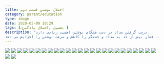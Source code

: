 ```yaml
---
title: اختلال نوشتن قسمت دوم
category: parent/education
type: image
date: 2020-05-09 10:29
tags: [تحصیل ,اختلال یادگیری ]
description: "درست گرفتن مداد در دست هنگام نوشتن اهمیت زیادی دارد.
درست گرفتن مداد، فشار بیش از حد به مداد و خستگی را کاهش و سرعت نوشتن را افزایش می دهد"
---
```


![](../../static/images/writing-disability-chap2-1.webp)
![](../../static/images/writing-disability-chap2-2.webp)
![](../../static/images/writing-disability-chap2-3.webp)
![](../../static/images/writing-disability-chap2-4.webp)
![](../../static/images/writing-disability-chap2-5.webp)
![](../../static/images/writing-disability-chap2-6.webp)
![](../../static/images/writing-disability-chap2-7.webp)
![](../../static/images/writing-disability-chap2-8.webp)
![](../../static/images/writing-disability-chap2-9.webp)
![](../../static/images/writing-disability-chap2-10.webp)
![](../../static/images/writing-disability-chap2-11.webp)
![](../../static/images/writing-disability-chap2-12.webp)
![](../../static/images/writing-disability-chap2-13.webp)
![](../../static/images/writing-disability-chap2-14.webp)
![](../../static/images/writing-disability-chap2-15.webp)
![](../../static/images/writing-disability-chap2-16.webp)
![](../../static/images/writing-disability-chap2-17.webp)
![](../../static/images/writing-disability-chap2-18.webp)
![](../../static/images/writing-disability-chap2-19.webp)
![](../../static/images/writing-disability-chap2-20.webp)
![](../../static/images/writing-disability-chap2-21.webp)
![](../../static/images/writing-disability-chap2-22.webp)
![](../../static/images/writing-disability-chap2-23.webp)
![](../../static/images/writing-disability-chap2-24.webp)
![](../../static/images/writing-disability-chap2-25.webp)
![](../../static/images/writing-disability-chap2-26.webp)
![](../../static/images/writing-disability-chap2-27.webp)